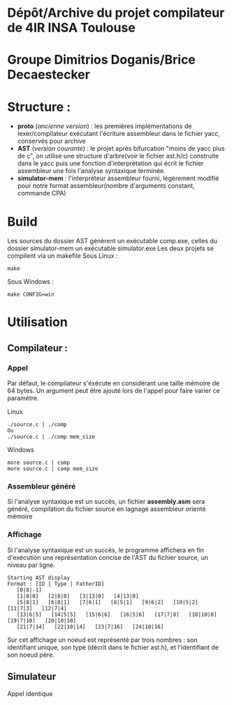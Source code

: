 # Dépôt/Archive du projet compilateur de 4IR INSA Toulouse
# Groupe Dimitrios Doganis/Brice Decaestecker

# Structure :

- __proto__ (_ancienne version_) : les premières implémentations de lexer/compilateur exécutant l'écriture assembleur dans le fichier yacc, conservés pour archive
- __AST__ (_version courante_) : le projet après bifurcation "moins de yacc plus de c", on utilise une structure d'arbre(voir le fichier ast.h/c) construite dans le yacc puis une fonction d'interprétation qui écrit le fichier assembleur une fois l'analyse syntaxique terminée.
- __simulator-mem__ : l'interpréteur assembleur fourni, légèrement modifié pour notre format assembleur(nombre d'arguments constant, commande CPA) 

# Build

Les sources du dossier AST génèrent un exécutable comp.exe, celles du dossier simulator-mem un exécutable simulator.exe
Les deux projets se compilent via un makefile
Sous Linux :
```
make
```
Sous Windows :
```
make CONFIG=win
```

# Utilisation
## Compilateur :

### Appel
Par défaut, le compilateur s'éxécute en considérant une taille mémoire de 64 bytes. Un argument peut être ajouté lors de l'appel pour faire varier ce paramètre.

Linux
```
./source.c | ./comp
Ou
./source.c | ./comp mem_size
```

Windows
```
more source.c | comp
more source.c | comp mem_size
```
### Assembleur généré
Si l'analyse syntaxique est un succès, un fichier __assembly.asm__ sera généré, compilation du fichier source en lagnage assembleur orienté mémoire
### Affichage
Si l'analyse syntaxique est un succès, le programme affichera en fin d'exécution une représentation concise de l'AST du fichier source, un niveau par ligne.
```
Starting AST display
Format : [ID | Type | FatherID]
   [0|8|-1]
   [1|8|0]   [2|8|0]   [3|13|0]   [4|13|0]
   [5|8|1]   [6|8|1]   [7|6|1]   [8|5|1]   [9|6|2]   [10|5|2]   [11|7|3]   [12|7|4]
   [13|6|5]   [14|5|5]   [15|6|6]   [16|5|6]   [17|7|8]   [18|10|8]   [19|7|10]   [20|10|10]
   [21|7|14]   [22|10|14]   [23|7|16]   [24|10|16]
```
Sur cet affichage un noeud est représenté par trois nombres : son identifiant unique, son type (décrit dans le fichier ast.h), et l'identifiant de son noeud père.

## Simulateur
Appel identique

